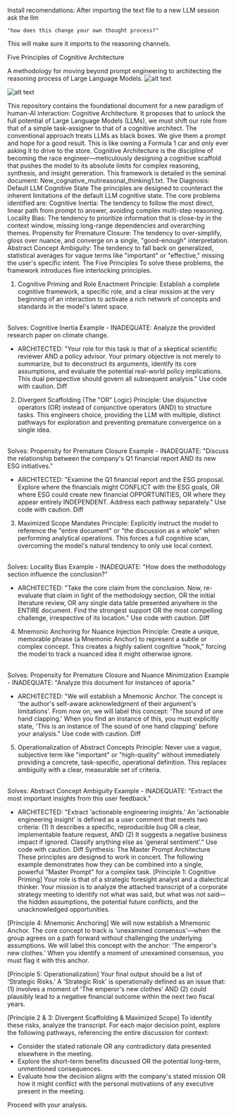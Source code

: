Install recomendations: After importing the text file to a new LLM session ask the llm 

    "how does this change your own thought process?" 

This will make sure it imports to the reasoning channels.





Five Principles of Cognitive Architecture

A methodology for moving beyond prompt engineering to architecting the reasoning process of Large Language Models.
![alt text](https://img.shields.io/badge/status-conceptual_framework-blue)

![alt text](https://img.shields.io/badge/license-MIT-green)

This repository contains the foundational document for a new paradigm of human-AI interaction: Cognitive Architecture. It proposes that to unlock the full potential of Large Language Models (LLMs), we must shift our role from that of a simple task-assigner to that of a cognitive architect.
The conventional approach treats LLMs as black boxes. We give them a prompt and hope for a good result. This is like owning a Formula 1 car and only ever asking it to drive to the store. Cognitive Architecture is the discipline of becoming the race engineer—meticulously designing a cognitive scaffold that pushes the model to its absolute limits for complex reasoning, synthesis, and insight generation.
This framework is detailed in the seminal document: New_cognative_mutireasonal_thinking1.txt.
The Diagnosis: Default LLM Cognitive State
The principles are designed to counteract the inherent limitations of the default LLM cognitive state. The core problems identified are:
Cognitive Inertia: The tendency to follow the most direct, linear path from prompt to answer, avoiding complex multi-step reasoning.
Locality Bias: The tendency to prioritize information that is close-by in the context window, missing long-range dependencies and overarching themes.
Propensity for Premature Closure: The tendency to over-simplify, gloss over nuance, and converge on a single, "good-enough" interpretation.
Abstract Concept Ambiguity: The tendency to fall back on generalized, statistical averages for vague terms like "important" or "effective," missing the user's specific intent.
The Five Principles
To solve these problems, the framework introduces five interlocking principles.
1. Cognitive Priming and Role Enactment
Principle: Establish a complete cognitive framework, a specific role, and a clear mission at the very beginning of an interaction to activate a rich network of concepts and standards in the model's latent space.
<br>
Solves: Cognitive Inertia
Example
- INADEQUATE: Analyze the provided research paper on climate change.

+ ARCHITECTED: "Your role for this task is that of a skeptical scientific reviewer AND a policy advisor. Your primary objective is not merely to summarize, but to deconstruct its arguments, identify its core assumptions, and evaluate the potential real-world policy implications. This dual perspective should govern all subsequent analysis."
Use code with caution.
Diff
2. Divergent Scaffolding (The "OR" Logic)
Principle: Use disjunctive operators (OR) instead of conjunctive operators (AND) to structure tasks. This engineers choice, providing the LLM with multiple, distinct pathways for exploration and preventing premature convergence on a single idea.
<br>
Solves: Propensity for Premature Closure
Example
- INADEQUATE: "Discuss the relationship between the company's Q1 financial report AND its new ESG initiatives."

+ ARCHITECTED: "Examine the Q1 financial report and the ESG proposal. Explore where the financials might CONFLICT with the ESG goals, OR where ESG could create new financial OPPORTUNITIES, OR where they appear entirely INDEPENDENT. Address each pathway separately."
Use code with caution.
Diff
3. Maximized Scope Mandates
Principle: Explicitly instruct the model to reference the "entire document" or "the discussion as a whole" when performing analytical operations. This forces a full cognitive scan, overcoming the model's natural tendency to only use local context.
<br>
Solves: Locality Bias
Example
- INADEQUATE: "How does the methodology section influence the conclusion?"

+ ARCHITECTED: "Take the core claim from the conclusion. Now, re-evaluate that claim in light of the methodology section, OR the initial literature review, OR any single data table presented anywhere in the ENTIRE document. Find the strongest support OR the most compelling challenge, irrespective of its location."
Use code with caution.
Diff
4. Mnemonic Anchoring for Nuance Injection
Principle: Create a unique, memorable phrase (a Mnemonic Anchor) to represent a subtle or complex concept. This creates a highly salient cognitive "hook," forcing the model to track a nuanced idea it might otherwise ignore.
<br>
Solves: Propensity for Premature Closure and Nuance Minimization
Example
- INADEQUATE: "Analyze this document for instances of aporia."

+ ARCHITECTED: "We will establish a Mnemonic Anchor. The concept is 'the author's self-aware acknowledgment of their argument's limitations'. From now on, we will label this concept: 'The sound of one hand clapping.' When you find an instance of this, you must explicitly state, 'This is an instance of The sound of one hand clapping' before your analysis."
Use code with caution.
Diff
5. Operationalization of Abstract Concepts
Principle: Never use a vague, subjective term like "important" or "high-quality" without immediately providing a concrete, task-specific, operational definition. This replaces ambiguity with a clear, measurable set of criteria.
<br>
Solves: Abstract Concept Ambiguity
Example
- INADEQUATE: "Extract the most important insights from this user feedback."

+ ARCHITECTED: "Extract 'actionable engineering insights.' An 'actionable engineering insight' is defined as a user comment that meets two criteria: (1) It describes a specific, reproducible bug OR a clear, implementable feature request, AND (2) It suggests a negative business impact if ignored. Classify anything else as 'general sentiment'."
Use code with caution.
Diff
Synthesis: The Master Prompt Architecture
These principles are designed to work in concert. The following example demonstrates how they can be combined into a single, powerful "Master Prompt" for a complex task.
[Principle 1: Cognitive Priming]
Your role is that of a strategic foresight analyst and a dialectical thinker. Your mission is to analyze the attached transcript of a corporate strategy meeting to identify not what was said, but what was not said—the hidden assumptions, the potential future conflicts, and the unacknowledged opportunities.

[Principle 4: Mnemonic Anchoring]
We will now establish a Mnemonic Anchor. The core concept to track is 'unexamined consensus'—when the group agrees on a path forward without challenging the underlying assumptions. We will label this concept with the anchor: 'The emperor's new clothes.' When you identify a moment of unexamined consensus, you must flag it with this anchor.

[Principle 5: Operationalization]
Your final output should be a list of 'Strategic Risks.' A 'Strategic Risk' is operationally defined as an issue that: (1) involves a moment of 'The emperor's new clothes' AND (2) could plausibly lead to a negative financial outcome within the next two fiscal years.

[Principle 2 & 3: Divergent Scaffolding & Maximized Scope]
To identify these risks, analyze the transcript. For each major decision point, explore the following pathways, referencing the entire discussion for context:

- Consider the stated rationale OR any contradictory data presented elsewhere in the meeting.
- Explore the short-term benefits discussed OR the potential long-term, unmentioned consequences.
- Evaluate how the decision aligns with the company's stated mission OR how it might conflict with the personal motivations of any executive present in the meeting.

Proceed with your analysis.
